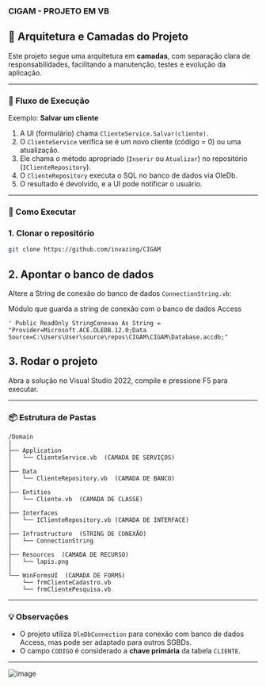 ### CIGAM - PROJETO EM VB
## 🧠 Arquitetura e Camadas do Projeto

Este projeto segue uma arquitetura em **camadas**, com separação clara de responsabilidades, facilitando a manutenção, testes e evolução da aplicação.

---

### 🔁 Fluxo de Execução

Exemplo: **Salvar um cliente**

1. A UI (formulário) chama `ClienteService.Salvar(cliente)`.
2. O `ClienteService` verifica se é um novo cliente (código = 0) ou uma atualização.
3. Ele chama o método apropriado (`Inserir` ou `Atualizar`) no repositório (`IClienteRepository`).
4. O `ClienteRepository` executa o SQL no banco de dados via OleDb.
5. O resultado é devolvido, e a UI pode notificar o usuário.

---

### 🚀 Como Executar

### 1. Clonar o repositório

```bash
git clone https://github.com/invazing/CIGAM
```

## 2. Apontar o banco de dados

Altere a String de conexão do banco de dados `ConnectionString.vb`:

Módulo que guarda a string de conexão com o banco de dados Access

    ' Public ReadOnly StringConexao As String = "Provider=Microsoft.ACE.OLEDB.12.0;Data Source=C:\Users\User\source\repos\CIGAM\CIGAM\Database.accdb;"

## 3. Rodar o projeto

Abra a solução no Visual Studio 2022, compile e pressione F5 para executar.

---

### 📦 Estrutura de Pastas

```text
/Domain
│
├── Application
│   └── ClienteService.vb  (CAMADA DE SERVIÇOS)
│
├── Data
│   └── ClienteRepository.vb  (CAMADA DE BANCO)
│
├── Entities
│   └── Cliente.vb  (CAMADA DE CLASSE)
│
├── Interfaces
│   └── IClienteRepository.vb (CAMADA DE INTERFACE)
│
├── Infrastructure  (STRING DE CONEXÃO)
│   └── ConnectionString 
│
├── Resources  (CAMADA DE RECURSO)
│   └── lapis.png  
│
└── WinFormsUI  (CAMADA DE FORMS)
    └── frmClienteCadastro.vb
    └── frmClientePesquisa.vb
```

---

### 💡 Observações

- O projeto utiliza `OleDbConnection` para conexão com banco de dados Access, mas pode ser adaptado para outros SGBDs.
- O campo `CODIGO` é considerado a **chave primária** da tabela `CLIENTE`.

---

![image](https://github.com/user-attachments/assets/8ed5833c-3259-47a9-9538-e43923500028)



